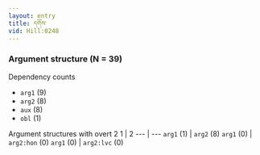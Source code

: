 ```yaml
---
layout: entry
title: དགོས་
vid: Hill:0248
---
```

### Argument structure (N = 39)
Dependency counts
* `arg1` (9)
* `arg2` (8)
* `aux` (8)
* `obl` (1)


Argument structures with overt 2
1 | 2
--- | ---
`arg1` (1) | `arg2` (8)
`arg1` (0) | `arg2:hon` (0)
`arg1` (0) | `arg2:lvc` (0)
